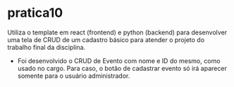 # pratica10
Utiliza o template em react (frontend) e python (backend) para desenvolver uma tela de CRUD  de um cadastro básico para atender o projeto do trabalho final da disciplina. 

- Foi desenvolvido o CRUD de Evento com nome e ID do mesmo, como usado no cargo. Para caso, o botão de cadastrar evento só irá aparecer somente para o usuário administrador.
